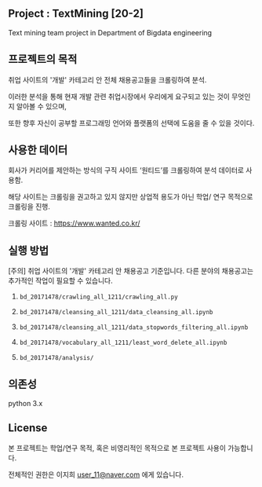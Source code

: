 ## Project : TextMining [20-2]
Text mining team project in Department of Bigdata engineering

## 프로젝트의 목적
취업 사이트의 '개발' 카테고리 안 전체 채용공고들을 크롤링하여 분석.

이러한 분석을 통해 현재 개발 관련 취업시장에서 우리에게 요구되고 있는 것이 무엇인지 알아볼 수 있으며,

또한 향후 자신이 공부할 프로그래밍 언어와 플랫폼의 선택에 도움을 줄 수 있을 것이다.

## 사용한 데이터

회사가 커리어를 제안하는 방식의 구직 사이트 ‘원티드’를 크롤링하여 분석 데이터로 사용함.

해당 사이트는 크롤링을 권고하고 있지 않지만 상업적 용도가 아닌 학업/ 연구 목적으로 크롤링을 진행.

크롤링 사이트 : https://www.wanted.co.kr/

## 실행 방법

[주의] 취업 사이트의 '개발' 카테고리 안 채용공고 기준입니다. 다른 분야의 채용공고는 추가적인 작업이 필요할 수 있습니다.

1. `bd_20171478/crawling_all_1211/crawling_all.py`

2. `bd_20171478/cleansing_all_1211/data_cleansing_all.ipynb`

3. `bd_20171478/cleansing_all_1211/data_stopwords_filtering_all.ipynb`

4. `bd_20171478/vocabulary_all_1211/least_word_delete_all.ipynb`

5. `bd_20171478/analysis/`


## 의존성

python 3.x


## License
본 프로젝트는 학업/연구 목적, 혹은 비영리적인 목적으로 본 프로젝트 사용이 가능합니다.

전체적인 권한은 이지희 user_11@naver.com 에게 있습니다.
